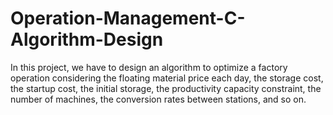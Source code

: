 # Operation-Management-C-Algorithm-Design
In this project, we have to design an algorithm to optimize a factory operation considering the floating material price each day, the storage cost, the startup cost, the initial storage, the productivity capacity constraint, the number of machines, the conversion rates between stations, and so on.
